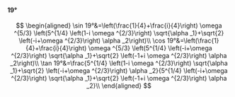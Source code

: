 #### 19°

$$
\begin{aligned}
\sin 19°&=\left(\frac{1}{4}+\frac{i}{4}\right) \omega ^{5/3} \left(5^{1/4} \left(1-i \omega ^{2/3}\right) \sqrt{\alpha _1}+\sqrt{2} \left(-i+\omega ^{2/3}\right)
\alpha _2\right)\\
\cos 19°&=\left(\frac{1}{4}+\frac{i}{4}\right) \omega ^{5/3} \left(5^{1/4} \left(-i+\omega ^{2/3}\right) \sqrt{\alpha _1}+\sqrt{2} \left(-1+i \omega ^{2/3}\right)
\alpha _2\right)\\
\tan 19°&=\frac{5^{1/4} \left(1-i \omega ^{2/3}\right) \sqrt{\alpha _1}+\sqrt{2} \left(-i+\omega ^{2/3}\right) \alpha _2}{5^{1/4} \left(-i+\omega ^{2/3}\right)
\sqrt{\alpha _1}+\sqrt{2} \left(-1+i \omega ^{2/3}\right) \alpha _2}\\
\end{aligned}
$$

